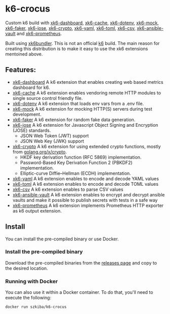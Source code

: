 # k6-crocus

Custom k6 build with [xk6-dashboard](https://github.com/szkiba/xk6-dashboard), [xk6-cache](https://github.com/szkiba/xk6-cache), [xk6-dotenv](https://github.com/szkiba/xk6-dotenv), [xk6-mock](https://github.com/szkiba/xk6-mock), [xk6-faker](https://github.com/szkiba/xk6-faker), [xk6-jose](https://github.com/szkiba/xk6-jose), [xk6-crypto](https://github.com/szkiba/xk6-crypto), [xk6-yaml](https://github.com/szkiba/xk6-yaml), [xk6-toml](https://github.com/szkiba/xk6-toml), [xk6-csv](https://github.com/szkiba/xk6-csv), [xk6-ansible-vault](https://github.com/szkiba/xk6-ansible-vault) and [xk6-prometheus](https://github.com/szkiba/xk6-prometheus).

Built using [xk6bundler](https://github.com/szkiba/xk6bundler). This is not an official [k6](https://k6.io) build. The main reason for creating this distribution is to make it easy to use the xk6 extensions mentoined above.

## Features:

- [xk6-dashboard](https://github.com/szkiba/xk6-dashboard) A k6 extension that enables creating web based metrics dashboard for k6.
- [xk6-cache](https://github.com/szkiba/xk6-cache) A k6 extension enables vendoring remote HTTP modules to single source control friendly file.
- [xk6-dotenv](https://github.com/szkiba/xk6-dotenv) A k6 extension that loads env vars from a .env file.
- [xk6-mock](https://github.com/szkiba/xk6-mock) A k6 extension for mocking HTTP(S) servers during test development.
- [xk6-faker](https://github.com/szkiba/xk6-faker) A k6 extension for random fake data generation.
- [xk6-jose](https://github.com/szkiba/xk6-jose) A k6 extension for Javascript Object Signing and Encryption (JOSE) standards.
  - JSON Web Token (JWT) support
  - JSON Web Key (JWK) support
- [xk6-crypto](https://github.com/szkiba/xk6-crypto) A k6 extension for using extended crypto functions, mostly from [golang.org/x/crypto](https://pkg.go.dev/golang.org/x/crypto).
  - HKDF key derivation function (RFC 5869) implementation.
  - Password-Based Key Derivation Function 2 (PBKDF2) implementation.
  - Elliptic-curve Diffie–Hellman (ECDH) implementation.
- [xk6-yaml](https://github.com/szkiba/xk6-yaml) A k6 extension enables to encode and decode YAML values
- [xk6-toml](https://github.com/szkiba/xk6-toml) A k6 extension enables to encode and decode TOML values
- [xk6-csv](https://github.com/szkiba/xk6-csv) A k6 extension enables to parse CSV values
- [xk6-ansible-vault](https://github.com/szkiba/xk6-ansible-vault) A k6 extension enables to encrypt and decrypt ansible vaults and make it possible to publish secrets with tests in a safe way
- [xk6-prometheus](https://github.com/szkiba/xk6-prometheus) A k6 extension implements Prometheus HTTP exporter as k6 output extension.

## Install

You can install the pre-compiled binary or use Docker.

### Install the pre-compiled binary

Download the pre-compiled binaries from the [releases page](https://github.com/szkiba/k6-crocus/releases) and
copy to the desired location.

### Running with Docker

You can also use it within a Docker container. To do that, you'll need to
execute the following:

```sh
docker run szkiba/k6-crocus
```
